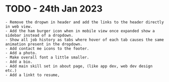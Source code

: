 # TODO - 24th Jan 2023
    - Remove the dropwn in header and add the links to the header directly in web view.
    - Add the ham burger icon when in mobile view once expanded show a sidebar instead of a dropdown.
    - Show all job history as tabs where hover of each tab causes the same animation present in the dropdown.
    - Add contact me icons to the footer.
    - Add a photo.
    - Make overall font a little smaller.
    - Add a bio.
    - Add main skill set in about page, (like app dev, web dev design etc.)
    - Add a linkt to resume,